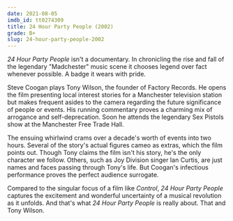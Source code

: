 ```yaml
---
date: 2021-08-05
imdb_id: tt0274309
title: 24 Hour Party People (2002)
grade: B+
slug: 24-hour-party-people-2002
---
```


_24 Hour Party People_ isn't a documentary. In chronicling the rise and fall of the legendary "Madchester" music scene it chooses legend over fact whenever possible. A badge it wears with pride.

<!-- end -->

Steve Coogan plays Tony Wilson, the founder of Factory Records. He opens the film presenting local interest stories for a Manchester television station but makes frequent asides to the camera regarding the future significance of people or events. His running commentary proves a charming mix of arrogance and self-deprecation. Soon he attends the legendary Sex Pistols show at the Manchester Free Trade Hall.

The ensuing whirlwind crams over a decade's worth of events into two hours. Several of the story's actual figures cameo as extras, which the film points out. Though Tony claims the film isn't his story, he's the only character we follow. Others, such as Joy Division singer Ian Curtis, are just names and faces passing through Tony's life. But Coogan's infectious performance proves the perfect audience surrogate.

Compared to the singular focus of a film like <span data-imdb-id="tt0421082">_Control_</span>, _24 Hour Party People_ captures the excitement and wonderful uncertainty of a musical revolution as it unfolds. And that's what _24 Hour Party People_ is really about. That and Tony Wilson.